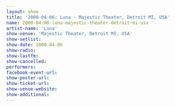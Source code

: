 ```yaml
---
layout: show
title: '2000-04-06: Luna - Majestic Theater, Detroit MI, USA'
name: 2000-04-06-luna-majestic-theater-detroit-mi-usa
artist-name: 'Luna'
show-venue: 'Majestic Theater, Detroit MI, USA'
show-setlist: 
show-date: 2000-04-06
show-radio: 
show-lastfm: 
show-cancelled: 
performers: 
facebook-event-url: 
show-poster-url: 
show-ticket-url: 
show-venue-website: 
show-additional: 
---
```


